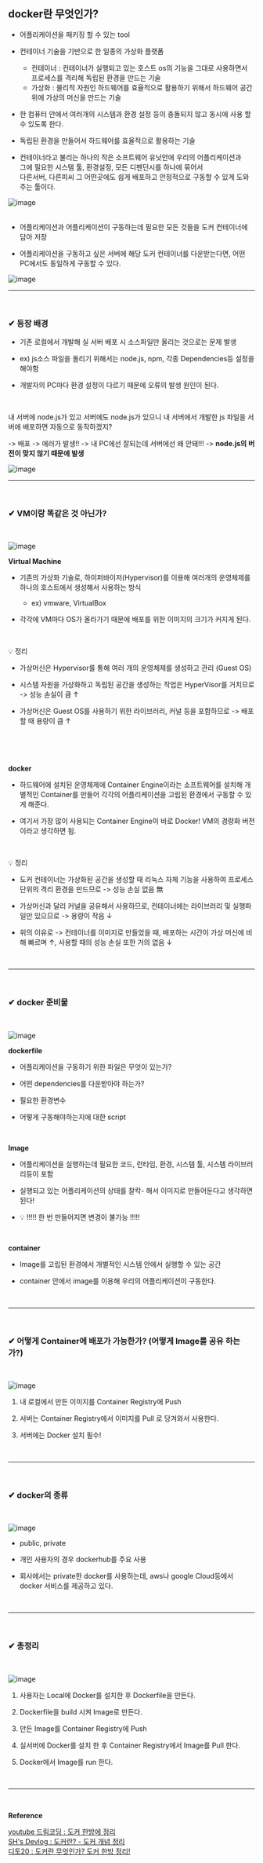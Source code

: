 ## docker란 무엇인가?

- 어플리케이션을 패키징 할 수 있는 tool

- 컨테이너 기술을 기반으로 한 일종의 가상화 플랫폼
  - 컨테이너 : 컨테이너가 실행되고 있는 호스트 os의 기능을 그대로 사용하면서 프로세스를 격리해 독립된 환경을 만드는 기술
  - 가상화 : 물리적 자원인 하드웨어를 효율적으로 활용하기 위해서 하드웨어 공간 위에 가상의 머신을 만드는 기술

- 한 컴퓨터 안에서 여러개의 시스템과 환경 설정 등이 충돌되지 않고 동시에 사용 할 수 있도록 한다.

- 독립된 환경을 만들어서 하드웨어를 효율적으로 활용하는 기술

- 컨테이너라고 불리는 하나의 작은 소프트웨어 유닛안에 우리의 어플리케이션과<br>
그에 필요한 시스템 툴, 환경설정, 모든 디펜던시를 하나에 묶어서<br>
다른서버, 다른피씨 그 어떤곳에도 쉽게 배포하고 안정적으로 구동할 수 있게 도와주는 툴이다.

![image](https://github.com/yejun95/Today-I-Learn/assets/121341413/75a5d333-39ac-4ea6-9c17-5303b5698fd7)
<br>
<br>
- 어플리케이션과 어플리케이션이 구동하는데 필요한 모든 것들을 도커 컨테이너에 담아 저장

- 어플리케이션을 구동하고 싶은 서버에 해당 도커 컨테이너를 다운받는다면, 어떤 PC에서도 동일하게 구동할 수 있다.


![image](https://github.com/yejun95/Today-I-Learn/assets/121341413/3e65841b-95d0-46f7-ab1a-69ae70b52b9b)
<br>
<hr>
<br>

### ✔ 등장 배경
- 기존 로컬에서 개발해 실 서버 배포 시 소스파일만 올리는 것으로는 문제 발생

- ex) js소스 파일을 돌리기 위해서는 node.js, npm, 각종 Dependencies등 설정을 해야함

- 개발자의 PC마다 환경 설정이 다르기 때문에 오류의 발생 원인이 된다.
<br>

내 서버에 node.js가 있고 서버에도 node.js가 있으니 내 서버에서 개발한 js 파일을 서버에 배포하면 자동으로 동작하겠지?<br>

-> 배포 -> 에러가 발생!! -> 내 PC에선 잘되는데 서버에선 왜 안돼!!! -> **node.js의 버전이 맞지 않기 때문에 발생**
<br>


![image](https://github.com/yejun95/Today-I-Learn/assets/121341413/2d5794c8-cc79-42ca-9721-cf7b18ef4d50)
<br>
<hr>
<br>

### ✔ VM이랑 똑같은 것 아닌가?
<br>

![image](https://github.com/yejun95/Today-I-Learn/assets/121341413/89d3d8a2-aa54-4111-9878-8dbce5c40725)
<br>

**Virtual Machine**
- 기존의 가상화 기술로, 하이퍼바이저(Hypervisor)를 이용해 여러개의 운영체제를 하나의 호스트에서 생성해서 사용하는 방식
  - ex) vmware, VirtualBox
 
- 각각에 VM마다 OS가 올라가기 때문에 배포를 위한 이미지의 크기가 커지게 된다.
<br>

💡 정리 
- 가상머신은 Hypervisor를 통해 여러 개의 운영체제를 생성하고 관리 (Guest OS)

- 시스템 자원을 가상화하고 독립된 공간을 생성하는 작업은 HyperVisor를 거치므로 -> 성능 손실이 큼 ↑

- 가상머신은 Guest OS를 사용하기 위한 라이브러리, 커널 등을 포함하므로 -> 배포할 때 용량이 큼 ↑
<br>
<br>
<br>

**docker**
- 하드웨어에 설치된 운영체제에 Container Engine이라는 소프트웨어를 설치해 개별적인 Container를 만들어 각각의 어플리케이션을 고립된 환경에서 구동할 수 있게 해준다.

- 여기서 가장 많이 사용되는 Container Engine이 바로 Docker! VM의 경량화 버전이라고 생각하면 됨.
<br>

💡 정리
- 도커 컨테이너는 가상화된 공간을 생성할 때 리눅스 자체 기능을 사용하여 프로세스 단위의 격리 환경을 만드므로 -> 성능 손실 없음 無

- 가상머신과 달리 커널을 공유해서 사용하므로, 컨테이너에는 라이브러리 및 실행파일만 있으므로 -> 용량이 작음 ↓

- 위의 이유로 -> 컨테이너를 이미지로 만들었을 때, 배포하는 시간이 가상 머신에 비해 빠르며 ↑, 사용할 때의 성능 손실 또한 거의 없음 ↓
<br>
<hr>
<br>

### ✔ docker 준비물
<br>

![image](https://github.com/yejun95/Today-I-Learn/assets/121341413/4190e477-ad6a-49fe-954e-ba1b0a7e79fa)
<br>

**dockerfile** 
- 어플리케이션을 구동하기 위한 파일은 무엇이 있는가?

- 어떤 dependencies를 다운받아야 하는가?

- 필요한 환경변수

- 어떻게 구동해야하는지에 대한 script
<br>

**Image**
- 어플리케이션을 실행하는데 필요한 코드, 런타임, 환경, 시스템 툴, 시스템 라이브러리등이 포함

- 실행되고 있는 어플리케이션의 상태를 찰칵- 해서 이미지로 만들어둔다고 생각하면 된다!

- 💡 !!!!! 한 번 만들어지면 변경이 불가능 !!!!!
<br>

**container**
- Image를 고립된 환경에서 개별적인 시스템 안에서 실행할 수 있는 공간

- container 안에서 image를 이용해 우리의 어플리케이션이 구동한다.
<br>
<hr>
<br>

### ✔ 어떻게 Container에 배포가 가능한가? (어떻게 Image를 공유 하는가?)
<br>

![image](https://github.com/yejun95/Today-I-Learn/assets/121341413/2b8fe719-a987-4868-960b-cc58edbdcd54)
<br>

1. 내 로컬에서 만든 이미지를 Container Registry에 Push

2. 서버는 Container Registry에서 이미지를 Pull 로 당겨와서 사용한다.

3. 서버에는 Docker 설치 필수!
<br>
<hr>
<br>

### ✔ docker의 종류
<br>

![image](https://github.com/yejun95/Today-I-Learn/assets/121341413/184075dc-69f3-4d49-abee-e923ef24274f)
<br>

- public, private

- 개인 사용자의 경우 dockerhub를 주요 사용

- 회사에서는 private한 docker를 사용하는데, aws나 google Cloud등에서 docker 서비스를 제공하고 있다.
<br>
<hr>
<br>

### ✔ 총정리
<br>

![image](https://github.com/yejun95/Today-I-Learn/assets/121341413/11e6ab7b-eaeb-4857-bd1e-30caf874bb51)
<br>

1. 사용자는 Local에 Docker를 설치한 후 Dockerfile을 만든다.

2. Dockerfile을 build 시켜 Image로 만든다.

3. 만든 Image를 Container Registry에 Push

4. 실서버에 Docker를 설치 한 후 Container Registry에서 Image를 Pull 한다.

5. Docker에서 Image를 run 한다.
<br>
<hr>
<br>

**Reference**<br>

[youtube 드림코딩 : 도커 한방에 정리](https://www.youtube.com/watch?v=LXJhA3VWXFA&t=836s)<br>
[SH's Devlog : 도커란? - 도커 개념 정리](https://seosh817.tistory.com/345)<br>
[디토20 : 도커란 무엇인가? 도커 한방 정리!](https://be-developer.tistory.com/18)<br>
